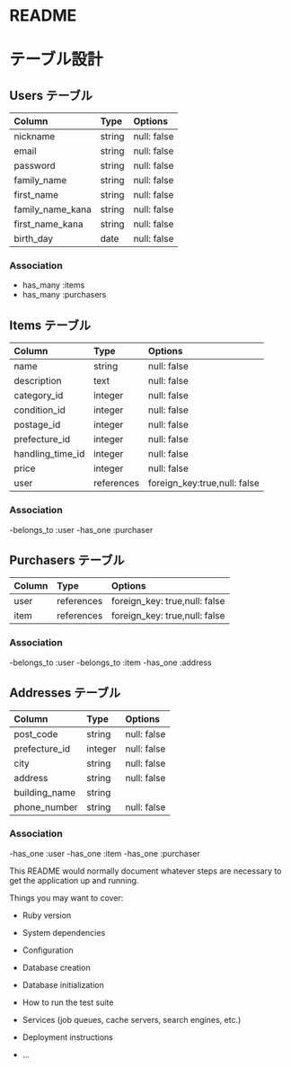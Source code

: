 # README

# テーブル設計

## Users テーブル

| Column | Type | Options |
|:----|:----|:----|
| nickname | string | null: false |
| email | string | null: false |
| password | string | null: false |
| family_name | string | null: false |
| first_name |string | null: false |
| family_name_kana | string | null: false |
| first_name_kana | string | null: false |
| birth_day | date | null: false |

### Association
- has_many :items
- has_many :purchasers

## Items テーブル

| Column | Type | Options |
|:----|:----|:----|
| name | string | null: false |
| description | text | null: false |
| category_id | integer | null: false |
| condition_id | integer | null: false |
| postage_id | integer | null: false |
| prefecture_id | integer | null: false |
| handling_time_id | integer | null: false |
| price | integer | null: false |
| user | references |foreign_key:true,null: false | |

### Association
-belongs_to :user
-has_one :purchaser

## Purchasers テーブル

| Column | Type | Options |
|:----|:----|:----|
| user | references | foreign_key: true,null: false |
| item | references | foreign_key: true,null: false |


### Association
-belongs_to :user
-belongs_to :item
-has_one :address

## Addresses テーブル

| Column | Type | Options |
|:----|:----|:----|
| post_code | string | null: false |
| prefecture_id | integer | null: false |
| city |string | null: false |
| address | string | null: false |
| building_name | string | |
| phone_number | string | null: false |

### Association
-has_one :user
-has_one :item
-has_one :purchaser



This README would normally document whatever steps are necessary to get the
application up and running.

Things you may want to cover:

* Ruby version

* System dependencies

* Configuration

* Database creation

* Database initialization

* How to run the test suite

* Services (job queues, cache servers, search engines, etc.)

* Deployment instructions

* ...
